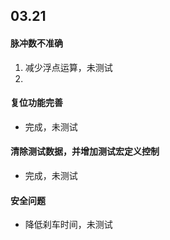## 03.21
#### 脉冲数不准确
1. 减少浮点运算，未测试
2. 

#### 复位功能完善
- 完成，未测试
#### 清除测试数据，并增加测试宏定义控制
- 完成，未测试
#### 安全问题
- 降低刹车时间，未测试